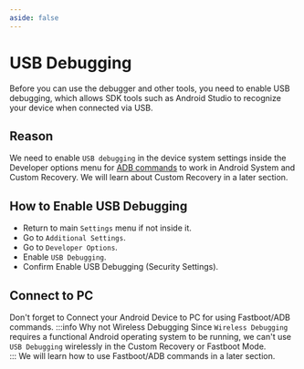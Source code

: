 ```yaml
---
aside: false
---
```


# USB Debugging
Before you can use the debugger and other tools, you need to enable USB debugging, which allows SDK tools such as Android Studio to recognize your device when connected via USB.

## Reason

We need to enable `USB debugging` in the device system settings inside the Developer options menu for [ADB commands](https://developer.android.com/tools/adb) to work in Android System and Custom Recovery. We will learn about Custom Recovery in a later section.

## How to Enable USB Debugging

* Return to main `Settings` menu if not inside it.
* Go to `Additional Settings`.
* Go to `Developer Options`.
* Enable `USB Debugging`.
* Confirm Enable USB Debugging (Security Settings).

## Connect to PC
Don't forget to Connect your Android Device to PC for using Fastboot/ADB commands.
:::info Why not Wireless Debugging
Since `Wireless Debugging` requires a functional Android operating system to be running, we can't use `USB Debugging` wirelessly in the Custom Recovery or Fastboot Mode.  
:::
We will learn how to use Fastboot/ADB commands in a later section.